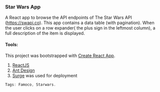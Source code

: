 
### Star Wars App
A React app to browse the API endpoints of The
Star Wars API (https://swapi.co). This app contains a data table
(with pagination). When the user
clicks on a row expander( the plus sign in the leftmost column), a full description of the item is displayed.

#### Tools:
This project was bootstrapped with [Create React App](https://github.com/facebookincubator/create-react-app).

1. [ReactJS](https://reactjs.org)
2. [Ant Design](https://ant.design)
3. [Surge](https://surge.sh) was used for deployment

```Powershell
Tags: Famoco, Starwars.
```

